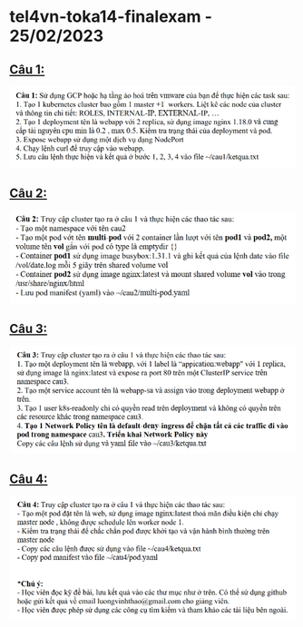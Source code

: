 # tel4vn-toka14-finalexam - 25/02/2023

## [Câu 1: ](https://github.com/thanhtlu213/tel4vn-toka14-finalexam/blob/main/Cau1/ketqua-cau1.md)

![](/images/pic1.png)


## [Câu 2: ](https://github.com/thanhtlu213/tel4vn-toka14-finalexam/blob/main/Cau2/ketqua-cau2.md)

![](/images/pic2.png)


## [Câu 3: ](https://github.com/thanhtlu213/tel4vn-toka14-finalexam/blob/main/Cau3/ketqua-cau3.md)

![](/images/pic3.png)


## [Câu 4: ](https://github.com/thanhtlu213/tel4vn-toka14-finalexam/blob/main/Cau4/ketqua-cau4.md)

![](/images/pic4.png)
